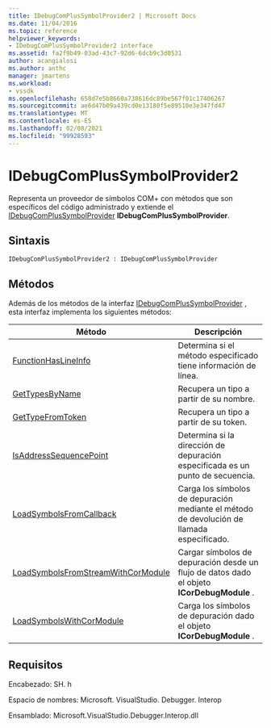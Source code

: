 ```yaml
---
title: IDebugComPlusSymbolProvider2 | Microsoft Docs
ms.date: 11/04/2016
ms.topic: reference
helpviewer_keywords:
- IDebugComPlusSymbolProvider2 interface
ms.assetid: fa2f9b49-03ad-43c7-92d6-6dcb9c3d0531
author: acangialosi
ms.author: anthc
manager: jmartens
ms.workload:
- vssdk
ms.openlocfilehash: 658d7e5b8660a738616dc89be567f01c17406267
ms.sourcegitcommit: ae6d47b09a439cd0e13180f5e89510e3e347fd47
ms.translationtype: MT
ms.contentlocale: es-ES
ms.lasthandoff: 02/08/2021
ms.locfileid: "99928593"
---
```

# <a name="idebugcomplussymbolprovider2"></a>IDebugComPlusSymbolProvider2
Representa un proveedor de símbolos COM+ con métodos que son específicos del código administrado y extiende el [IDebugComPlusSymbolProvider](../../../extensibility/debugger/reference/idebugcomplussymbolprovider.md) **IDebugComPlusSymbolProvider**.

## <a name="syntax"></a>Sintaxis

```
IDebugComPlusSymbolProvider2 : IDebugComPlusSymbolProvider
```

## <a name="methods"></a>Métodos
 Además de los métodos de la interfaz [IDebugComPlusSymbolProvider](../../../extensibility/debugger/reference/idebugcomplussymbolprovider.md) , esta interfaz implementa los siguientes métodos:

|Método|Descripción|
|------------|-----------------|
|[FunctionHasLineInfo](../../../extensibility/debugger/reference/idebugcomplussymbolprovider2-functionhaslineinfo.md)|Determina si el método especificado tiene información de línea.|
|[GetTypesByName](../../../extensibility/debugger/reference/idebugcomplussymbolprovider2-gettypesbyname.md)|Recupera un tipo a partir de su nombre.|
|[GetTypeFromToken](../../../extensibility/debugger/reference/idebugcomplussymbolprovider2-gettypefromtoken.md)|Recupera un tipo a partir de su token.|
|[IsAddressSequencePoint](../../../extensibility/debugger/reference/idebugcomplussymbolprovider2-isaddresssequencepoint.md)|Determina si la dirección de depuración especificada es un punto de secuencia.|
|[LoadSymbolsFromCallback](../../../extensibility/debugger/reference/idebugcomplussymbolprovider2-loadsymbolsfromcallback.md)|Carga los símbolos de depuración mediante el método de devolución de llamada especificado.|
|[LoadSymbolsFromStreamWithCorModule](../../../extensibility/debugger/reference/idebugcomplussymbolprovider2-loadsymbolsfromstreamwithcormodule.md)|Cargar símbolos de depuración desde un flujo de datos dado el objeto **ICorDebugModule** .|
|[LoadSymbolsWithCorModule](../../../extensibility/debugger/reference/idebugcomplussymbolprovider2-loadsymbolswithcormodule.md)|Carga los símbolos de depuración dado el objeto **ICorDebugModule** .|

## <a name="requirements"></a>Requisitos
 Encabezado: SH. h

 Espacio de nombres: Microsoft. VisualStudio. Debugger. Interop

 Ensamblado: Microsoft.VisualStudio.Debugger.Interop.dll
